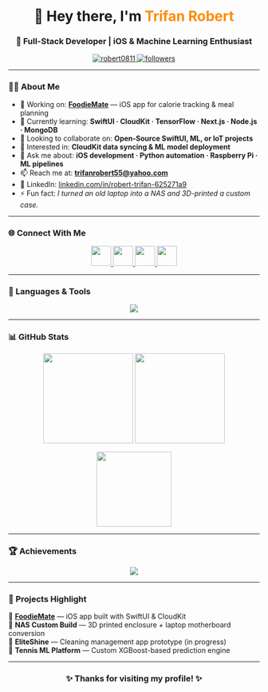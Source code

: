 <!-- Banner / Header -->
<h1 align="center">👋 Hey there, I'm <span style="color:#ff8c00;">Trifan Robert</span></h1>
<h3 align="center">🚀 Full-Stack Developer | iOS & Machine Learning Enthusiast</h3>

<p align="center">
  <a href="https://github.com/Robert0811">
    <img src="https://komarev.com/ghpvc/?username=robert0811&label=Profile%20Views&color=ff8c00&style=flat" alt="robert0811" />
  </a>
  <a href="https://github.com/Robert0811?tab=followers">
    <img src="https://img.shields.io/github/followers/Robert0811?label=Followers&style=social" alt="followers" />
  </a>
</p>

---

### 👨‍💻 About Me  

- 🔭 Working on: **[FoodieMate](https://github.com/Robert0811/FoodieMate)** — iOS app for calorie tracking & meal planning  
- 🌱 Currently learning: **SwiftUI · CloudKit · TensorFlow · Next.js · Node.js · MongoDB**  
- 🤝 Looking to collaborate on: **Open-Source SwiftUI, ML, or IoT projects**  
- 🧠 Interested in: **CloudKit data syncing & ML model deployment**  
- 💬 Ask me about: **iOS development · Python automation · Raspberry Pi · ML pipelines**  
- 📫 Reach me at: **trifanrobert55@yahoo.com**  
- 🔗 LinkedIn: [linkedin.com/in/robert-trifan-625271a9](https://www.linkedin.com/in/robert-trifan-625271a9/)  
- ⚡ Fun fact: *I turned an old laptop into a NAS and 3D-printed a custom case.*

---

### 🌐 Connect With Me  
<p align="center">
  <a href="https://www.linkedin.com/in/robert-trifan-625271a9/" target="_blank">
    <img src="https://skillicons.dev/icons?i=linkedin" height="40" />
  </a>
  <a href="https://facebook.com/trifan.robert" target="_blank">
    <img src="https://skillicons.dev/icons?i=facebook" height="40" />
  </a>
  <a href="https://instagram.com/trifanrobert55" target="_blank">
    <img src="https://skillicons.dev/icons?i=instagram" height="40" />
  </a>
  <a href="https://github.com/Robert0811" target="_blank">
    <img src="https://skillicons.dev/icons?i=github" height="40" />
  </a>
</p>

---

### 🧠 Languages & Tools  
<p align="center">
  <img src="https://skillicons.dev/icons?i=swift,python,js,react,nextjs,nodejs,express,mongodb,mysql,redis,tensorflow,pytorch,opencv,linux,docker,git,arduino,figma,photoshop,illustrator,firebase" />
</p>

---

### 📊 GitHub Stats  
<p align="center">
  <img src="https://github-readme-streak-stats.herokuapp.com?user=Robert0811&theme=tokyonight&hide_border=true" height="180em" />
  <img src="https://github-readme-stats.vercel.app/api?username=Robert0811&show_icons=true&theme=tokyonight&hide_border=true" height="180em" />
</p>

<p align="center">
  <img src="https://github-readme-stats.vercel.app/api/top-langs/?username=Robert0811&layout=compact&theme=tokyonight&hide_border=true" height="150em" />
</p>

---

### 🏆 Achievements  
<p align="center">
  <img src="https://github-profile-trophy.vercel.app/?username=Robert0811&theme=tokyonight&margin-w=8&no-frame=true&row=1" />
</p>

---

### 🚀 Projects Highlight
🔹 **[FoodieMate](https://github.com/Robert0811/FoodieMate)** — iOS app built with SwiftUI & CloudKit  
🔹 **NAS Custom Build** — 3D printed enclosure + laptop motherboard conversion  
🔹 **EliteShine** — Cleaning management app prototype (in progress)  
🔹 **Tennis ML Platform** — Custom XGBoost-based prediction engine  

---

<h3 align="center">✨ Thanks for visiting my profile! ✨</h3>
<p align="center">
  <img src="https://raw.githubusercontent.com/Robert0811/Robert0811/main/assets/wave.svg" width="100%" height="5" />
</p>
